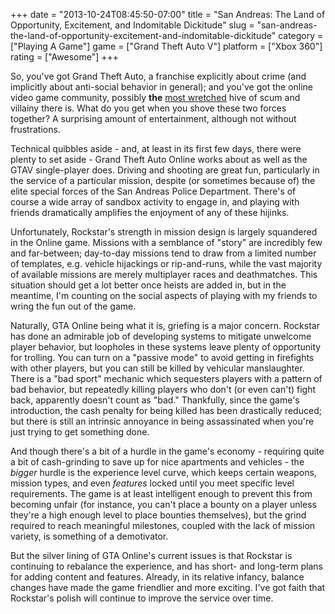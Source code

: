 +++
date = "2013-10-24T08:45:50-07:00"
title = "San Andreas: The Land of Opportunity, Excitement, and Indomitable Dickitude"
slug = "san-andreas-the-land-of-opportunity-excitement-and-indomitable-dickitude"
category = ["Playing A Game"]
game = ["Grand Theft Auto V"]
platform = ["Xbox 360"]
rating = ["Awesome"]
+++

So, you've got Grand Theft Auto, a franchise explicitly about crime (and implicitly about anti-social behavior in general); and you've got the online video game community, possibly <b>the</b> <a href="http://www.penny-arcade.com/comic/2004/03/19">most wretched</a> hive of scum and villainy there is.  What do you get when you shove these two forces together?  A surprising amount of entertainment, although not without frustrations.

Technical quibbles aside - and, at least in its first few days, there were plenty to set aside - Grand Theft Auto Online works about as well as the GTAV single-player does.  Driving and shooting are great fun, particularly in the service of a particular mission, despite (or sometimes because of) the elite special forces of the San Andreas Police Department.  There's of course a wide array of sandbox activity to engage in, and playing with friends dramatically amplifies the enjoyment of any of these hijinks.

Unfortunately, Rockstar's strength in mission design is largely squandered in the Online game.  Missions with a semblance of "story" are incredibly few and far-between; day-to-day missions tend to draw from a limited number of templates, e.g. vehicle hijackings or rip-and-runs, while the vast majority of available missions are merely multiplayer races and deathmatches.  This situation should get a lot better once heists are added in, but in the meantime, I'm counting on the social aspects of playing with my friends to wring the fun out of the game.

Naturally, GTA Online being what it is, griefing is a major concern.  Rockstar has done an admirable job of developing systems to mitigate unwelcome player behavior, but loopholes in these systems leave plenty of opportunity for trolling.  You can turn on a "passive mode" to avoid getting in firefights with other players, but you can still be killed by vehicular manslaughter.  There is a "bad sport" mechanic which sequesters players with a pattern of bad behavior, but repeatedly killing players who don't (or even can't) fight back, apparently doesn't count as "bad."  Thankfully, since the game's introduction, the cash penalty for being killed has been drastically reduced; but there is still an intrinsic annoyance in being assassinated when you're just trying to get something done.

And though there's a bit of a hurdle in the game's economy - requiring quite a bit of cash-grinding to save up for nice apartments and vehicles - the <i>bigger</i> hurdle is the experience level curve, which keeps certain weapons, mission types, and even <i>features</i> locked until you meet specific level requirements.  The game is at least intelligent enough to prevent this from becoming unfair (for instance, you can't place a bounty on a player unless they're a high enough level to place bounties themselves), but the grind required to reach meaningful milestones, coupled with the lack of mission variety, is something of a demotivator.

But the silver lining of GTA Online's current issues is that Rockstar is continuing to rebalance the experience, and has short- and long-term plans for adding content and features.  Already, in its relative infancy, balance changes have made the game friendlier and more exciting.  I've got faith that Rockstar's polish will continue to improve the service over time.
